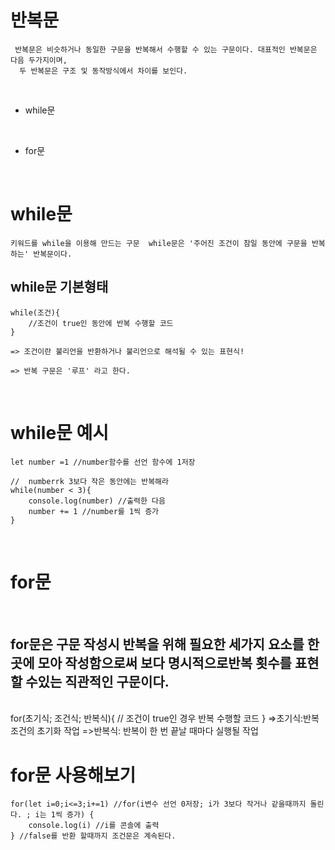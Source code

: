 # 반복문
     반복문은 비슷하거나 동일한 구문을 반복해서 수행할 수 있는 구문이다. 대표적인 반복문은 다음 두가지이며,
      두 반복문은 구조 및 동작방식에서 차이를 보인다.
<br/>

+ while문
<br/>

+ for문
<br/>

# while문 
    키워드를 while을 이용해 만드는 구문  while문은 '주어진 조건이 참일 동안에 구문을 반복하는' 반복문이다.
## while문 기본형태
    while(조건){
        //조건이 true인 동안에 반복 수행할 코드
    }

    => 조건이란 불리언을 반환하거나 불리언으로 해석될 수 있는 표현식!

    => 반복 구문은 '루프' 라고 한다.
<br/>

# while문 예시
    let number =1 //number함수를 선언 함수에 1저장

    //  numberrk 3보다 작은 동안에는 반복해라
    while(number < 3){
        console.log(number) //출력한 다음
        number += 1 //number를 1씩 증가
    }
<br/>

# for문
<br/>

## for문은 구문 작성시 반복을 위해 필요한 세가지 요소를 한 곳에 모아 작성함으로써 보다 명시적으로반복 횟수를 표현할 수있는 직관적인 구문이다.

<br/>
    for(초기식; 조건식; 반복식){
        // 조건이 true인 경우 반복 수행할 코드
    }
    =>초기식:반복 조건의 초기화 작업
    =>반복식: 반복이 한 번 끝날 때마다 실행될 작업
<br/>

# for문 사용해보기
    for(let i=0;i<=3;i+=1) //for(i변수 선언 0저장; i가 3보다 작거나 같을때까지 돌린다. ; i는 1씩 증가) {
        console.log(i) //i를 콘솔에 출력
    } //false를 반환 할때까지 조건문은 계속된다.
